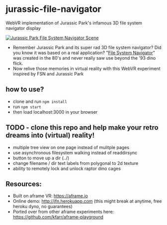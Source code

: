 # jurassic-file-navigator
WebVR implementation of Jurassic Park's infamous 3D file system navigator display

<a href = "https://www.youtube.com/watch?v=dxIPcbmo1_U">![Jurassic Park File System Navigator Scene](/public/images/jurassic-file-navigator.gif?raw=true "Jurassic Park File System Navigator Scene")</a>

* Remember Jurassic Park and its super rad 3D file system navigator? Did you know it was based on a real application? "<a href="https://en.wikipedia.org/wiki/Fsn">File System Navigator</a>" was created in the 80's and never really saw use beyond the '93 dino flick. 
* Now relive those memories in virtual reality with this WebVR experiment inspired by FSN and Jurassic Park

## how to use?
* clone and run `npm install`
* run `npm start`
* then load localhost:3000 in your browser

## TODO - clone this repo and help make your retro dreams into (virtual) reality!
* multiple tree view on one page instead of mulitple pages
* use asynchronous filesystem walking instead of readdirsync
* button to move up a dir (../)
* change filename / dir text labels from polygonal to 2d texture
* ability to remotely lock and unlock raptor dino cages

## Resources:
* Built on aframe VR: https://aframe.io
* Online demo: http://jfn.herokuapp.com (this might break at anytime, free heroku dyno, no guarantees)
* Ported over from other aframe experiments here: https://github.com/kfarr/aframe-playground
